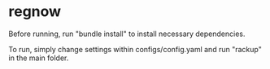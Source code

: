 regnow
======
Before running, run "bundle install" to install necessary dependencies.

To run, simply change settings within configs/config.yaml and run "rackup" in the main folder.
